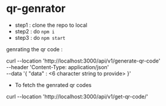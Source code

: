 # qr-genrator
- step1 : clone the repo to local
- step2 : do `npm i` 
- step3 : do `npm start`


genrating the qr code : 

curl --location 'http://localhost:3000/api/v1/generate-qr-code' \
--header 'Content-Type: application/json' \
--data '{
    "data" : <6 character string to provide>
}'


- To fetch the genrated qr codes

curl --location 'http://localhost:3000/api/v1/get-qr-code/<qrCode>'




